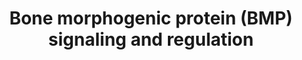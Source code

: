 ---
annotations:
- id: PW:0000330
  parent: signaling pathway
  type: Pathway Ontology
  value: Bone morphogenetic proteins signaling pathway
authors:
- Andra
- Khanspers
- MaintBot
- AlexanderPico
- Vfunari
- Babikerosman
- MartijnVanIersel
- MirellaKalafati
- Eweitz
communities:
- CIRM_Related
description: '"BMP signals are mediated by type I and II BMP receptors and their downstream
  molecules Smad1, 5 and 8. Phosphorylated Smad1, 5 and 8 proteins form a complex
  with Smad4 and then are translocated into the nucleus where they interact with other
  transcription factors, such as Runx2 in osteoblasts." [http://www.ncbi.nlm.nih.gov/pubmed/15621726
  (Chen 2004)].  Proteins on this pathway have targeted assays available via the [https://assays.cancer.gov/available_assays?wp_id=WP1425
  CPTAC Assay Portal]'
last-edited: 2021-05-07
organisms:
- Homo sapiens
redirect_from:
- /index.php/Pathway:WP1425
- /instance/WP1425
revision: null
schema-jsonld:
- '@context': https://schema.org/
  '@id': https://wikipathways.github.io/pathways/WP1425.html
  '@type': Dataset
  creator:
    '@type': Organization
    name: WikiPathways
  description: '"BMP signals are mediated by type I and II BMP receptors and their
    downstream molecules Smad1, 5 and 8. Phosphorylated Smad1, 5 and 8 proteins form
    a complex with Smad4 and then are translocated into the nucleus where they interact
    with other transcription factors, such as Runx2 in osteoblasts." [http://www.ncbi.nlm.nih.gov/pubmed/15621726
    (Chen 2004)].  Proteins on this pathway have targeted assays available via the
    [https://assays.cancer.gov/available_assays?wp_id=WP1425 CPTAC Assay Portal]'
  keywords:
  - BMP2
  - BMPR1A
  - BMPR1B
  - BMPR2
  - NOG
  - RUNX2
  - SMAD1
  - SMAD4
  - SMAD6
  - SMURF1
  - TOB1
  - TOB2
  license: CC0
  name: Bone morphogenic protein (BMP) signaling and regulation
seo: CreativeWork
title: Bone morphogenic protein (BMP) signaling and regulation
wpid: WP1425
---
